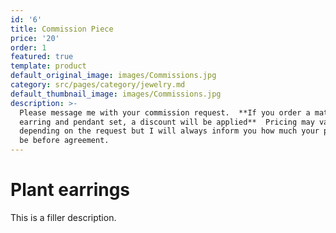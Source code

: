 ```yaml
---
id: '6'
title: Commission Piece
price: '20'
order: 1
featured: true
template: product
default_original_image: images/Commissions.jpg
category: src/pages/category/jewelry.md
default_thumbnail_image: images/Commissions.jpg
description: >-
  Please message me with your commission request.  **If you order a matching
  earring and pendant set, a discount will be applied**  Pricing may vary
  depending on the request but I will always inform you how much your piece will
  be before agreement.
---
```

# Plant earrings

This is a filler description.
